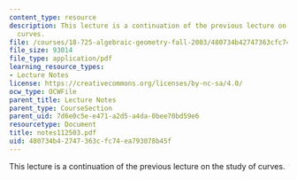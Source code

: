 ```yaml
---
content_type: resource
description: This lecture is a continuation of the previous lecture on the study of
  curves.
file: /courses/18-725-algebraic-geometry-fall-2003/480734b42747363cfc74ea793078b45f_notes112503.pdf
file_size: 93014
file_type: application/pdf
learning_resource_types:
- Lecture Notes
license: https://creativecommons.org/licenses/by-nc-sa/4.0/
ocw_type: OCWFile
parent_title: Lecture Notes
parent_type: CourseSection
parent_uid: 7d6e0c5e-e471-a2d5-a4da-0bee70bd59e6
resourcetype: Document
title: notes112503.pdf
uid: 480734b4-2747-363c-fc74-ea793078b45f
---
```

This lecture is a continuation of the previous lecture on the study of curves.